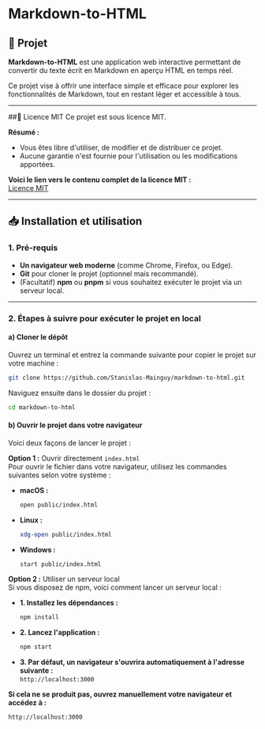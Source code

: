 # Markdown-to-HTML

## 🚀 Projet

**Markdown-to-HTML** est une application web interactive permettant de convertir du texte écrit en Markdown en aperçu HTML en temps réel. 

Ce projet vise à offrir une interface simple et efficace pour explorer les fonctionnalités de Markdown, tout en restant léger et accessible à tous.

---  

##📜 Licence MIT
Ce projet est sous licence MIT.  

**Résumé :**  
- Vous êtes libre d'utiliser, de modifier et de distribuer ce projet.
- Aucune garantie n'est fournie pour l'utilisation ou les modifications apportées.

**Voici le lien vers le contenu complet de la licence MIT :**  
[Licence MIT](./LICENSE.md)  

---  

## 📥 Installation et utilisation

### 1. Pré-requis

- **Un navigateur web moderne** (comme Chrome, Firefox, ou Edge).
- **Git** pour cloner le projet (optionnel mais recommandé).
- (Facultatif) **npm** ou **pnpm** si vous souhaitez exécuter le projet via un serveur local.

---

### 2. Étapes à suivre pour exécuter le projet en local

#### a) Cloner le dépôt

Ouvrez un terminal et entrez la commande suivante pour copier le projet sur votre machine :  

```bash
git clone https://github.com/Stanislas-Mainguy/markdown-to-html.git
```
Naviguez ensuite dans le dossier du projet :

```bash
cd markdown-to-html
```

#### b) Ouvrir le projet dans votre navigateur
Voici deux façons de lancer le projet :

**Option 1 :** Ouvrir directement `index.html`  
Pour ouvrir le fichier dans votre navigateur, utilisez les commandes suivantes selon votre système :  
- **macOS :**
  ```bash
  open public/index.html
  ```
- **Linux :**
  ```bash
  xdg-open public/index.html
  ```
- **Windows :**
  ```bash
  start public/index.html
  ```

**Option 2 :** Utiliser un serveur local  
Si vous disposez de npm, voici comment lancer un serveur local :  

- **1. Installez les dépendances :**  
  ```bash
  npm install
  ```
- **2. Lancez l'application :**  
  ```bash
  npm start
  ```
- **3. Par défaut, un navigateur s'ouvrira automatiquement à l'adresse suivante :**  
  `http://localhost:3000`  
    
**Si cela ne se produit pas, ouvrez manuellement votre navigateur et accédez à :**  
  ```bash
  http://localhost:3000
  ```
    
